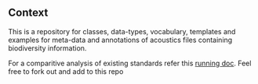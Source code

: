## Context
This is a repository for classes, data-types, vocabulary, templates and examples for meta-data and annotations of acoustics files containing biodiversity information.

For a comparitive analysis of existing standards refer this [running doc](#bioac_annotation_guidelines.md).
Feel free to fork out and add to this repo
